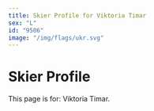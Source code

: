 ```yaml
---
title: Skier Profile for Viktoria Timar
sex: "L"
id: "9506"
image: "/img/flags/ukr.svg" 
---
```


# Skier Profile

This page is for: Viktoria Timar.
    